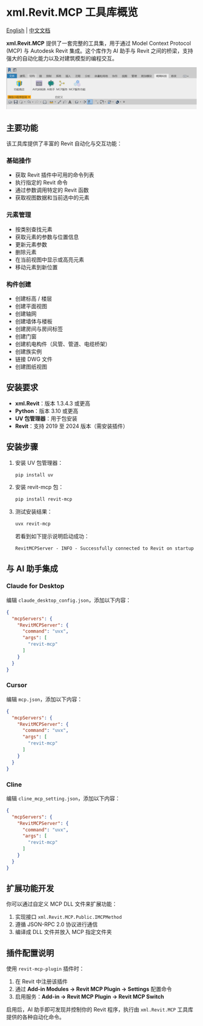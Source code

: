 # xml.Revit.MCP 工具库概览

[English](./README.md) | [中文文档](./README-zh.md)

**xml.Revit.MCP** 提供了一套完整的工具集，用于通过 Model Context Protocol (MCP) 与 Autodesk Revit 集成。这个库作为 AI 助手与
Revit 之间的桥梁，支持强大的自动化能力以及对建筑模型的编程交互。

![xml.Revit.png](imgs/xml.Revit.png)

## 主要功能

该工具库提供了丰富的 Revit 自动化与交互功能：

### **基础操作**

- 获取 Revit 插件中可用的命令列表
- 执行指定的 Revit 命令
- 通过参数调用特定的 Revit 函数
- 获取视图数据和当前选中的元素

### **元素管理**

- 按类别查找元素
- 获取元素的参数与位置信息
- 更新元素参数
- 删除元素
- 在当前视图中显示或高亮元素
- 移动元素到新位置

### **构件创建**

- 创建标高 / 楼层
- 创建平面视图
- 创建轴网
- 创建墙体与楼板
- 创建房间与房间标签
- 创建门窗
- 创建机电构件（风管、管道、电缆桥架）
- 创建族实例
- 链接 DWG 文件
- 创建图纸视图

## 安装要求

- **xml.Revit**：版本 1.3.4.3 或更高
- **Python**：版本 3.10 或更高
- **UV 包管理器**：用于包安装
- **Revit**：支持 2019 至 2024 版本（需安装插件）

## 安装步骤

1. 安装 UV 包管理器：
   ```bash
   pip install uv
   ```

2. 安装 revit-mcp 包：
   ```bash
   pip install revit-mcp
   ```

3. 测试安装结果：
   ```bash
   uvx revit-mcp
   ```
   若看到如下提示说明启动成功：
   ```
   RevitMCPServer - INFO - Successfully connected to Revit on startup
   ```

## 与 AI 助手集成

### Claude for Desktop

编辑 `claude_desktop_config.json`，添加以下内容：

```json
{
  "mcpServers": {
    "RevitMCPServer": {
      "command": "uvx",
      "args": [
        "revit-mcp"
      ]
    }
  }
}
```

### Cursor

编辑 `mcp.json`，添加以下内容：

```json
{
  "mcpServers": {
    "RevitMCPServer": {
      "command": "uvx",
      "args": [
        "revit-mcp"
      ]
    }
  }
}
```

### Cline

编辑 `cline_mcp_setting.json`，添加以下内容：

```json
{
  "mcpServers": {
    "RevitMCPServer": {
      "command": "uvx",
      "args": [
        "revit-mcp"
      ]
    }
  }
}
```

## 扩展功能开发

你可以通过自定义 MCP DLL 文件来扩展功能：

1. 实现接口 `xml.Revit.MCP.Public.IMCPMethod`
2. 遵循 JSON-RPC 2.0 协议进行通信
3. 编译成 DLL 文件并放入 MCP 指定文件夹

## 插件配置说明

使用 `revit-mcp-plugin` 插件时：

1. 在 Revit 中注册该插件
2. 通过 **Add-in Modules → Revit MCP Plugin → Settings** 配置命令
3. 启用服务：**Add-in → Revit MCP Plugin → Revit MCP Switch**

启用后，AI 助手即可发现并控制你的 Revit 程序，执行由 `xml.Revit.MCP` 工具库提供的各种自动化命令。